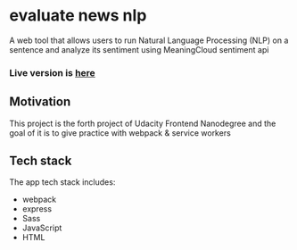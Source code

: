 # evaluate news nlp
A web tool that allows users to run Natural Language Processing (NLP) on a sentence and analyze its sentiment using MeaningCloud sentiment api
### Live version is [here](https://ah-evaluate-news-nlp.herokuapp.com/)

## Motivation
This project is the forth project of Udacity Frontend Nanodegree and the goal of it is to give practice with webpack & service workers

## Tech stack
The app tech stack includes:
* webpack
* express
* Sass
* JavaScript
* HTML
